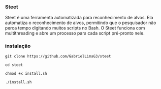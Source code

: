 ### Steet

<p>Steet é uma ferramenta automatizada para reconhecimento de alvos. Ela automatiza o reconhecimento de alvos, permitindo que o pesquisador não perca tempo digitando muitos scripts no Bash. O Steet funciona com multithreading e abre um processo para cada script pré-pronto nele.</p>

### instalação 

```
git clone https://github.com/GabrielLimaG3/steet
```

```
cd steet
```

```
chmod +x install.sh
```

```
./install.sh
```
